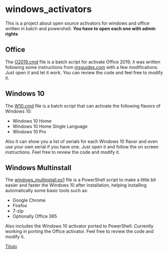 # windows_activators

This is a project about open source activators for windows and office written in batch and powershell. **You have to open each one with admin rights**

## Office

The [O2019.cmd](https://github.com/Audrum/windows_activators/blob/master/O2019.cmd) file is a batch script for activate Office 2019, it was written following some instructions from [msguides.com](https://msguides.com/) with a few modifications. Just open it and let it work. You can review the code and feel free to modify it. 


## Windows 10

The [W10.cmd](https://github.com/Audrum/windows_activators/blob/master/W10.cmd) file is a batch script that can activate the following flavors of Windows 10:

* Windows 10 Home
* Windows 10 Home Single Language
* Windows 10 Pro

Also it can show you a list of serials for each Windows 10 flavor and even use your own serial if you have one. Just open it and follow the on screen instructions. Feel free to review the code and modify it.


## Windows Multinstall

The [windows_multinstall.ps1](https://github.com/Audrum/windows_activators/blob/master/windows_multinstall.ps1) file is a PowerShell script to make a little bit easier and faster the Windows 10 after installation, helping installing automatically some basic tools such as: 

* Google Chrome
* Firefox
* 7-zip
* Optionally Office 365

Also includes the Windows 10 activator ported to PowerShell. Currently working in porting the Office activator. Feel free to review the code and modify it.

[Titulo](#windows_activators)
